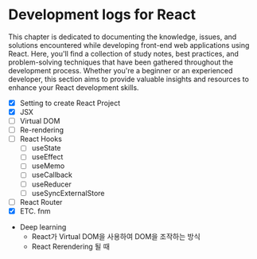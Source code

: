 # Development logs for React

This chapter is dedicated to documenting the knowledge, issues, and solutions encountered while developing front-end web applications using React. Here,
you'll find a collection of study notes, best practices, and problem-solving techniques that have been gathered throughout the development process. Whether
you're a beginner or an experienced developer, this section aims to provide
valuable insights and resources to enhance your React development skills.

- [x] Setting to create React Project
- [x] JSX
- [ ] Virtual DOM
- [ ] Re-rendering
- [ ] React Hooks
  - [ ] useState
  - [ ] useEffect
  - [ ] useMemo
  - [ ] useCallback
  - [ ] useReducer
  - [ ] useSyncExternalStore
- [ ] React Router
- [x] ETC. fnm

- Deep learning
  - React가 Virtual DOM을 사용하여 DOM을 조작하는 방식
  - React Rerendering 될 때
